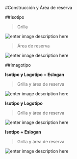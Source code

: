 #Construcción y Área de reserva


##Isotipo

>Grilla

![enter image description here](https://s3-sa-east-1.amazonaws.com/representamecl/public/cultura/isotipo_construction3.svg)

>Área de reserva

![enter image description here](https://s3-sa-east-1.amazonaws.com/representamecl/public/cultura/isotipo_AR.svg)


##Imagotipo

**Isotipo y Logotipo + Eslogan**

>Grilla y área de reserva

![enter image description here](https://s3-sa-east-1.amazonaws.com/representamecl/public/cultura/imagotipo01_construction.svg)


**Isotipo y Logotipo**

>Grilla y área de reserva

![enter image description here](https://s3-sa-east-1.amazonaws.com/representamecl/public/cultura/isotipo_logotipo_AR.svg)


**Isotipo + Eslogan**

>Grilla y área de reserva

![enter image description here](https://s3-sa-east-1.amazonaws.com/representamecl/public/cultura/isotipo_eslogan_AR.svg)







